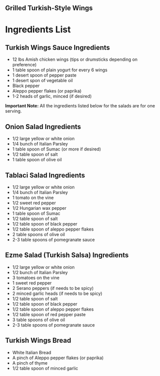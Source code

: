## Grilled Turkish-Style Wings

# Ingredients List

## Turkish Wings Sauce Ingredients

* 12 lbs Amish chicken wings (tips or drumsticks depending on preference)
* 1 table spoon of plain yogurt for every 6 wings
* 1 desert spoon of pepper paste
* 1 desert spon of vegetable oil
* Black pepper
* Aleppo pepper flakes (or paprika)
* 1-2 heads of garlic, minced (if desired)

**Important Note:** All the ingredients listed below for the salads are for one serving. 

## Onion Salad Ingredients

* 1/2 large yellow or white onion
* 1/4 bunch of Italian Parsley
* 1 table spoon of Sumac (or more if desired)
* 1/2 table spoon of salt
* 1 table spoon of olive oil

## Tablaci Salad Ingredients

* 1/2 large yellow or white onion
* 1/4 bunch of Italian Parsley
* 1 tomato on the vine
* 1/2 sweet red pepper
* 1/2 Hungarian wax pepper
* 1 table spoon of Sumac
* 1/2 table spoon of salt
* 1/2 table spoon of black pepper
* 1/2 table spoon of aleppo pepper flakes
* 2 table spoons of olive oil
* 2-3 table spoons of pomegranate sauce
  
## Ezme Salad (Turkish Salsa) Ingredients

* 1/2 large yellow or white onion
* 1/2 bunch of Italian Parsley
* 3 tomatoes on the vine
* 1 sweet red pepper
* 2 Serano peppers (if needs to be spicy)
* 2 minced garlic heads (if needs to be spicy)
* 1/2 table spoon of salt
* 1/2 table spoon of black pepper
* 1/2 table spoon of aleppo pepper flakes
* 1/2 table spoon of red pepper paste
* 3 table spoons of olive oil
* 2-3 table spoons of pomegranate sauce

## Turkish Wings Bread

* White Italian Bread
* A pinch of Aleppo pepper flakes (or paprika)
* A pinch of thyme
* 1/2 table spoon of minced garlic

